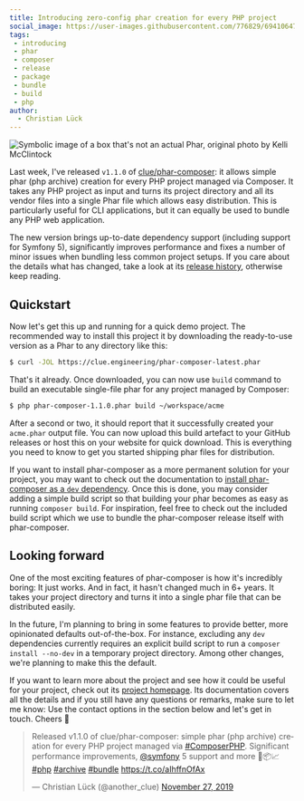 ```yaml
---
title: Introducing zero-config phar creation for every PHP project
social_image: https://user-images.githubusercontent.com/776829/69410647-c0488180-0d0b-11ea-915f-0b0908b75338.jpg
tags:
 - introducing
 - phar
 - composer
 - release
 - package
 - bundle
 - build
 - php
author:
  - Christian Lück
---
```


![Symbolic image of a box that's not an actual Phar, original photo by Kelli McClintock](https://user-images.githubusercontent.com/776829/69410647-c0488180-0d0b-11ea-915f-0b0908b75338.jpg)
<!-- Photo by [Kelli McClintock](https://unsplash.com/@kelli_mcclintock?utm_source=unsplash&utm_medium=referral&utm_content=creditCopyText) on [Unsplash](https://unsplash.com/photos/GopRYASfsOc) -->

Last week, I've released `v1.1.0` of [clue/phar-composer](https://github.com/clue/phar-composer): it allows simple phar (php archive) creation for every PHP project managed via Composer.
It takes any PHP project as input and turns its project directory and all its vendor files into a single Phar file which allows easy distribution. This is particularly useful for CLI applications, but it can equally be used to bundle any PHP web application.

The new version brings up-to-date dependency support (including support for Symfony 5), significantly improves performance and fixes a number of minor issues when bundling less common project setups. If you care about the details what has changed, take a look at its [release history](https://github.com/clue/phar-composer/releases), otherwise keep reading.

## Quickstart

Now let's get this up and running for a quick demo project. The recommended way to install this project it by downloading the ready-to-use version as a Phar to any directory like this:

```bash
$ curl -JOL https://clue.engineering/phar-composer-latest.phar
```

That's it already. Once downloaded, you can now use `build` command to build an executable single-file phar for any project managed by Composer:

```bash
$ php phar-composer-1.1.0.phar build ~/workspace/acme
```

After a second or two, it should report that it successfully created your `acme.phar` output file. You can now upload this build artefact to your GitHub releases or host this on your website for quick download. This is everything you need to know to get you started shipping phar files for distribution.

If you want to install phar-composer as a more permanent solution for your project, you may want to check out the documentation to [install phar-composer as a `dev` dependency](https://github.com/clue/phar-composer#installation-using-composer).
Once this is done, you may consider adding a simple build script so that building your phar becomes as easy as running `composer build`. For inspiration, feel free to check out the included build script which we use to bundle the phar-composer release itself with phar-composer.

## Looking forward

One of the most exciting features of phar-composer is how it's incredibly boring: It just works. And in fact, it hasn't changed much in 6+ years. It takes your project directory and turns it into a single phar file that can be distributed easily.

In the future, I'm planning to bring in some features to provide better, more opinionated defaults out-of-the-box.
For instance, excluding any `dev` dependencies currently requires an explicit build script to run a `composer install --no-dev` in a temporary project directory.
Among other changes, we're planning to make this the default.

If you want to learn more about the project and see how it could be useful for your project, check out its [project homepage](https://github.com/clue/phar-composer).
Its documentation covers all the details and if you still have any questions or remarks, make sure to let me know: Use the contact options in the section below and let's get in touch. Cheers 🍻

<blockquote class="twitter-tweet"><p lang="en" dir="ltr">Released v1.1.0 of clue/phar-composer: simple phar (php archive) creation for every PHP project managed via <a href="https://twitter.com/hashtag/ComposerPHP?src=hash&amp;ref_src=twsrc%5Etfw">#ComposerPHP</a>. Significant performance improvements, <a href="https://twitter.com/symfony?ref_src=twsrc%5Etfw">@symfony</a> 5 support and more 🐘📦📈 <a href="https://twitter.com/hashtag/php?src=hash&amp;ref_src=twsrc%5Etfw">#php</a> <a href="https://twitter.com/hashtag/archive?src=hash&amp;ref_src=twsrc%5Etfw">#archive</a> <a href="https://twitter.com/hashtag/bundle?src=hash&amp;ref_src=twsrc%5Etfw">#bundle</a> <a href="https://t.co/aIhffnOfAx">https://t.co/aIhffnOfAx</a></p>&mdash; Christian Lück (@another_clue) <a href="https://twitter.com/another_clue/status/1199727438718259200?ref_src=twsrc%5Etfw">November 27, 2019</a></blockquote>
